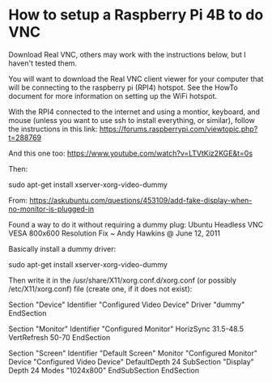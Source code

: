 # How to setup a Raspberry Pi 4B to do VNC
Download Real VNC, others may work with the instructions below, but I haven't tested them.

You will want to download the Real VNC client viewer for your computer that will be connecting to the raspberry pi (RPI4) hotspot. See the HowTo document for more information on setting up the WiFi hotspot.

With the RPI4 connected to the internet and using a montior, keyboard, and mouse (unless you want to use ssh to install everything, or similar), follow the instructions in this link: 
https://forums.raspberrypi.com/viewtopic.php?t=288769

And this one too: https://www.youtube.com/watch?v=LTVtKiz2KGE&t=0s

Then:

sudo apt-get install xserver-xorg-video-dummy

From: https://askubuntu.com/questions/453109/add-fake-display-when-no-monitor-is-plugged-in

Found a way to do it without requiring a dummy plug: Ubuntu Headless VNC VESA 800x600 Resolution Fix ~ Andy Hawkins @ June 12, 2011

Basically install a dummy driver:

sudo apt-get install xserver-xorg-video-dummy

Then write it in the /usr/share/X11/xorg.conf.d/xorg.conf (or possibly /etc/X11/xorg.conf) file (create one, if it does not exist):

Section "Device"
    Identifier  "Configured Video Device"
    Driver      "dummy"
EndSection

Section "Monitor"
    Identifier  "Configured Monitor"
    HorizSync 31.5-48.5
    VertRefresh 50-70
EndSection

Section "Screen"
    Identifier  "Default Screen"
    Monitor     "Configured Monitor"
    Device      "Configured Video Device"
    DefaultDepth 24
    SubSection "Display"
    Depth 24
    Modes "1024x800"
    EndSubSection
EndSection
